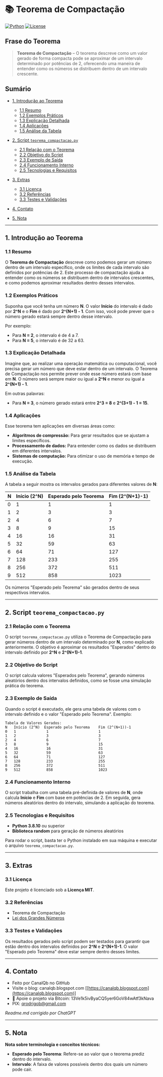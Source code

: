 # 📚 Teorema de Compactação

[![Python](https://img.shields.io/badge/Python-3.7%2B-blue.svg)](https://www.python.org/)
[![License](https://img.shields.io/badge/license-MIT-green)](LICENSE)

## Frase do Teorema

> **Teorema de Compactação** – O teorema descreve como um valor gerado de forma compacta pode se aproximar de um intervalo determinado por potências de 2, oferecendo uma maneira de entender como os números se distribuem dentro de um intervalo crescente.

## Sumário

* [1. Introdução ao Teorema](#1-introdução-ao-teorema)

  * [1.1 Resumo](#11-resumo)
  * [1.2 Exemplos Práticos](#12-exemplos-práticos)
  * [1.3 Explicação Detalhada](#13-explicação-detalhada)
  * [1.4 Aplicações](#14-aplicações)
  * [1.5 Análise da Tabela](#15-análise-da-tabela)

* [2. Script `teorema_compactacao.py`](#2-script-teorema_compactacaopy)

  * [2.1 Relação com o Teorema](#21-relação-com-o-teorema)
  * [2.2 Objetivo do Script](#22-objetivo-do-script)
  * [2.3 Exemplo de Saída](#23-exemplo-de-saída)
  * [2.4 Funcionamento Interno](#24-funcionamento-interno)
  * [2.5 Tecnologias e Requisitos](#25-tecnologias-e-requisitos)

* [3. Extras](#3-extras)

  * [3.1 Licença](#31-licença)
  * [3.2 Referências](#32-referências)
  * [3.3 Testes e Validações](#33-testes-e-validações)

* [4. Contato](#4-contato)

* [5. Nota](#5-nota)

---

## 1. Introdução ao Teorema

### 1.1 Resumo

O **Teorema de Compactação** descreve como podemos gerar um número dentro de um intervalo específico, onde os limites de cada intervalo são definidos por potências de 2. Este processo de compactação ajuda a entender como os números se distribuem dentro de intervalos crescentes, e como podemos aproximar resultados dentro desses intervalos.

### 1.2 Exemplos Práticos

Suponha que você tenha um número **N**. O valor **Início** do intervalo é dado por **2^N** e o **Fim** é dado por **2^(N+1) - 1**. Com isso, você pode prever que o número gerado estará sempre dentro desse intervalo.

Por exemplo:

* Para **N = 2**, o intervalo é de 4 a 7.
* Para **N = 5**, o intervalo é de 32 a 63.

### 1.3 Explicação Detalhada

Imagine que, ao realizar uma operação matemática ou computacional, você precisa gerar um número que deve estar dentro de um intervalo. O Teorema de Compactação nos permite prever onde esse número estará com base em **N**. O número será sempre maior ou igual a **2^N** e menor ou igual a **2^(N+1) - 1**.

Em outras palavras:

* Para **N = 3**, o número gerado estará entre **2^3 = 8** e **2^(3+1) - 1 = 15**.

### 1.4 Aplicações

Esse teorema tem aplicações em diversas áreas como:

* **Algoritmos de compressão:** Para gerar resultados que se ajustam a limites específicos.
* **Processamento de dados:** Para entender como os dados se distribuem em diferentes intervalos.
* **Sistemas de computação:** Para otimizar o uso de memória e tempo de execução.

### 1.5 Análise da Tabela

A tabela a seguir mostra os intervalos gerados para diferentes valores de **N**:

| **N** | **Início (2^N)** | **Esperado pelo Teorema** | **Fim (2^(N+1)-1)** |
| ----- | ---------------- | ------------------------- | ------------------- |
| 0     | 1                | 1                         | 1                   |
| 1     | 2                | 3                         | 3                   |
| 2     | 4                | 6                         | 7                   |
| 3     | 8                | 9                         | 15                  |
| 4     | 16               | 16                        | 31                  |
| 5     | 32               | 59                        | 63                  |
| 6     | 64               | 71                        | 127                 |
| 7     | 128              | 233                       | 255                 |
| 8     | 256              | 372                       | 511                 |
| 9     | 512              | 858                       | 1023                |

Os números "Esperado pelo Teorema" são gerados dentro de seus respectivos intervalos.

---

## 2. Script `teorema_compactacao.py`

### 2.1 Relação com o Teorema

O script `teorema_compactacao.py` utiliza o Teorema de Compactação para gerar números dentro de um intervalo determinado por **N**, como explicado anteriormente. O objetivo é aproximar os resultados "Esperados" dentro do intervalo definido por **2^N** e **2^(N+1)-1**.

### 2.2 Objetivo do Script

O script calcula valores "Esperados pelo Teorema", gerando números aleatórios dentro dos intervalos definidos, como se fosse uma simulação prática do teorema.

### 2.3 Exemplo de Saída

Quando o script é executado, ele gera uma tabela de valores com o intervalo definido e o valor "Esperado pelo Teorema". Exemplo:

```
Tabela de Valores Gerados:
N   Início (2^N)  Esperado pelo Teorema    Fim (2^(N+1))-1   
0   1              1                       1                  
1   2              3                       3                  
2   4              6                       7                  
3   8              9                       15                 
4   16             16                      31                 
5   32             59                      63                 
6   64             71                      127                
7   128            233                     255                
8   256            372                     511                
9   512            858                     1023               
```

### 2.4 Funcionamento Interno

O script trabalha com uma tabela pré-definida de valores de **N**, onde calcula **Início** e **Fim** com base em potências de 2. Em seguida, gera números aleatórios dentro do intervalo, simulando a aplicação do teorema.

### 2.5 Tecnologias e Requisitos

* **Python 3.8.10** ou superior
* **Biblioteca random** para geração de números aleatórios

Para rodar o script, basta ter o Python instalado em sua máquina e executar o arquivo `teorema_compactacao.py`.

---

## 3. Extras

### 3.1 Licença

Este projeto é licenciado sob a **Licença MIT**.

### 3.2 Referências

* Teorema de Compactação
* [Lei dos Grandes Números](https://en.wikipedia.org/wiki/Law_of_large_numbers)

### 3.3 Testes e Validações

Os resultados gerados pelo script podem ser testados para garantir que estão dentro dos intervalos definidos por **2^N** e **2^(N+1)-1**. O valor "Esperado pelo Teorema" deve estar sempre dentro desses limites.

---

## 4. Contato

* Feito por CanalQb no GitHub
* Visite o blog: canalqb.blogspot.com \[[https://canalqb.blogspot.com](https://canalqb.blogspot.com)]
* 💸 Apoie o projeto via Bitcoin: 13Ve1k5ivByaCQ5yer6GoV84wAtf3kNava
* PIX: [qrodrigob@gmail.com](mailto:qrodrigob@gmail.com)

*Readme.md corrigido por ChatGPT*

---

## 5. Nota

**Nota sobre terminologia e conceitos técnicos:**

* **Esperado pelo Teorema**: Refere-se ao valor que o teorema prediz dentro do intervalo.
* **Intervalo**: A faixa de valores possíveis dentro dos quais um número pode cair.
